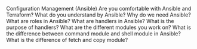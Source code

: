 Configuration Management (Ansible)
    Are you comfortable with Ansible and Terraform?
    What do you understand by Ansible? Why do we need Ansible?
    What are roles in Ansible?
    What are handlers in Ansible?
    What is the purpose of handlers?
    What are the different modules you work on?
    What is the difference between command module and shell module in Ansible?
    What is the difference of fetch and copy module?
